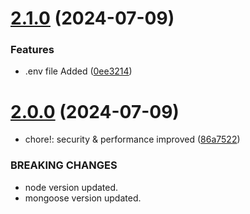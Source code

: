 # [2.1.0](https://github.com/Emon526/Mother-Care_Backend/compare/v2.0.0...v2.1.0) (2024-07-09)


### Features

* .env file Added ([0ee3214](https://github.com/Emon526/Mother-Care_Backend/commit/0ee32147b646a838239aef30cda503d5d937c762))



# [2.0.0](https://github.com/Emon526/Mother-Care_Backend/compare/e210429cf24758e706d952b28caf6c9727b601e9...v2.0.0) (2024-07-09)


* chore!: security & performance improved ([86a7522](https://github.com/Emon526/Mother-Care_Backend/commit/86a75228e561b0976a0dada5665216b333c3c7bb))



### BREAKING CHANGES

* node version updated.
* mongoose version updated.



